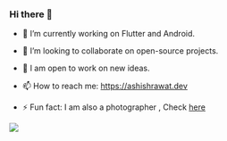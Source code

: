 ### Hi there 👋

- 🔭  I’m currently working on Flutter and Android.

- 👯  I’m looking to collaborate on open-source projects.

- 💫  I am open to work on new ideas.

- 📫  How to reach me: https://ashishrawat.dev

- ⚡  Fun fact: I am also a photographer , Check [here](https://500px.com/ashishrawat2911) 

<img src="https://github-readme-stats.vercel.app/api?username=ashishrawat2911&&show_icons=true&title_color=ffffff&icon_color=bb2acf&text_color=daf7dc&bg_color=191919">
